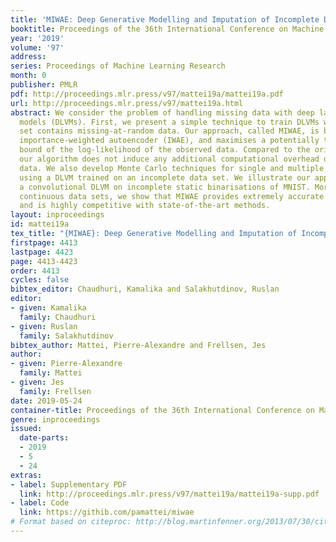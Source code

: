 ```yaml
---
title: 'MIWAE: Deep Generative Modelling and Imputation of Incomplete Data Sets'
booktitle: Proceedings of the 36th International Conference on Machine Learning
year: '2019'
volume: '97'
address: 
series: Proceedings of Machine Learning Research
month: 0
publisher: PMLR
pdf: http://proceedings.mlr.press/v97/mattei19a/mattei19a.pdf
url: http://proceedings.mlr.press/v97/mattei19a.html
abstract: We consider the problem of handling missing data with deep latent variable
  models (DLVMs). First, we present a simple technique to train DLVMs when the training
  set contains missing-at-random data. Our approach, called MIWAE, is based on the
  importance-weighted autoencoder (IWAE), and maximises a potentially tight lower
  bound of the log-likelihood of the observed data. Compared to the original IWAE,
  our algorithm does not induce any additional computational overhead due to the missing
  data. We also develop Monte Carlo techniques for single and multiple imputation
  using a DLVM trained on an incomplete data set. We illustrate our approach by training
  a convolutional DLVM on incomplete static binarisations of MNIST. Moreover, on various
  continuous data sets, we show that MIWAE provides extremely accurate single imputations,
  and is highly competitive with state-of-the-art methods.
layout: inproceedings
id: mattei19a
tex_title: "{MIWAE}: Deep Generative Modelling and Imputation of Incomplete Data Sets"
firstpage: 4413
lastpage: 4423
page: 4413-4423
order: 4413
cycles: false
bibtex_editor: Chaudhuri, Kamalika and Salakhutdinov, Ruslan
editor:
- given: Kamalika
  family: Chaudhuri
- given: Ruslan
  family: Salakhutdinov
bibtex_author: Mattei, Pierre-Alexandre and Frellsen, Jes
author:
- given: Pierre-Alexandre
  family: Mattei
- given: Jes
  family: Frellsen
date: 2019-05-24
container-title: Proceedings of the 36th International Conference on Machine Learning
genre: inproceedings
issued:
  date-parts:
  - 2019
  - 5
  - 24
extras:
- label: Supplementary PDF
  link: http://proceedings.mlr.press/v97/mattei19a/mattei19a-supp.pdf
- label: Code
  link: https://githib.com/pamattei/miwae
# Format based on citeproc: http://blog.martinfenner.org/2013/07/30/citeproc-yaml-for-bibliographies/
---
```

